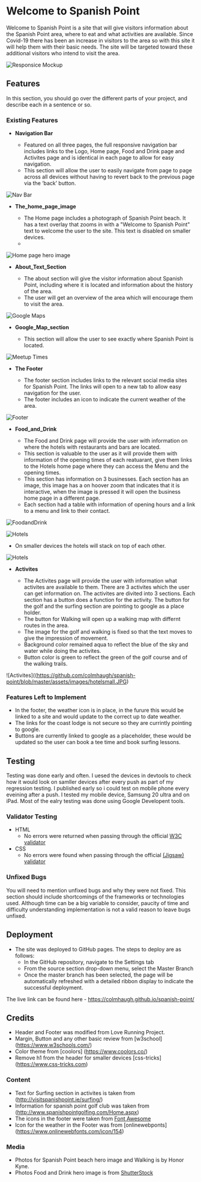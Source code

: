 # Welcome to Spanish Point

Welcome to Spanish Point is a site that will give visitors information about the Spanish Point area, where to eat and what activities are available.  Since Covid-19 there has been an increase in visitors to the area so with this site it will help them with their basic needs. The site will be targeted toward these additional visitors who intend to visit the area.  

![Responsice Mockup](https://github.com/colmhaugh/spanish-point/blob/master/assets/images/AmIResponsive.JPG)

## Features 

In this section, you should go over the different parts of your project, and describe each in a sentence or so. 
### Existing Features

- __Navigation Bar__

  - Featured on all three pages, the full responsive navigation bar includes links to the Logo, Home page, Food and Drink page and  Activites page and is identical in each page to allow for easy navigation.
  - This section will allow the user to easily navigate from page to page across all devices without having to revert back to the previous page via the ‘back’ button. 

![Nav Bar](https://github.com/colmhaugh/spanish-point/blob/master/assets/images/navbar.JPG)

- __The_home_page_image__

  - The Home page includes a photograph of Spanish Point beach.  It has a text overlay that zooms in with a "Welcome to Spanish Point" text to welcome the user to the site. This text is disabled on smaller devices.
  - 

![Home page hero image](https://github.com/colmhaugh/spanish-point/blob/master/assets/images/homepageimage.JPG)

- __About_Text_Section__

  - The about section will give the visitor information about Spanish Point, including where it is located and information about the history of the area. 
  - The user will get an overview of the area which will encourage them to visit the area.

![Google Maps](https://github.com/colmhaugh/spanish-point/blob/master/assets/images/about-text.JPG)

- __Google_Map_section__

  - This section will allow the user to see exactly where Spanish Point is located. 

![Meetup Times](https://github.com/colmhaugh/spanish-point/blob/master/assets/images/google-maps.JPG)

- __The Footer__ 

  - The footer section includes links to the relevant social media sites for Spanish Point. The links will open to a new tab to allow easy navigation for the user. 
  - The footer includes an  icon to indicate the current weather of the area.

![Footer](https://github.com/colmhaugh/spanish-point/blob/master/assets/images/footer.JPG)

- __Food_and_Drink__

  - The Food and Drink page will provide the user with information on where the hotels with restaurants and bars are located. 
  - This section is valuable to the user as it will provide them with information of the opening times of each reatuarant, give them links to the Hotels home page where they can access the Menu and the opening times. 
  - This section has information on 3 businesses.  Each section has an image, this image has a on hoover zoom that indicates that it is interactive, when the image is pressed it will open the business home page in a different page.
  - Each section had a table with information of opening hours and a link to a menu and link to their contact.
  

![FoodandDrink](https://github.com/colmhaugh/spanish-point/blob/master/assets/images/food-and-drink-image.JPG)

![Hotels](https://github.com/colmhaugh/spanish-point/blob/master/assets/images/hotels.JPG)

- On smaller devices the hotels will stack on top of each other.

![Hotels](https://github.com/colmhaugh/spanish-point/blob/master/assets/images/hotelsmall.JPG)

- __Activites__

  - The Activites page will provide the user with information what activites are available to them.  There are 3 activites which the user can get information on.  The activites are divited into 3 sections.  Each section has a button does a function for the activity. The button for the golf and the surfing section are pointing to google as a place holder.   
  - The button for Walking will open up a walking map with differnt routes in the area.
  - The image for the golf and walking is fixed so that the text moves to give the impression of movement.
  - Background color remained aqua to reflect the blue of the sky and water while doing the activites.
  - Button color is green to reflect the green of the golf course and of the walking trails.

![Activites]((https://github.com/colmhaugh/spanish-point/blob/master/assets/images/hotelsmall.JPG)



### Features Left to Implement

- In the footer, the weather icon is in place, in the furure this would be linked to a site and would update to the correct up to date weather.
- The links for the coast lodge is not secure so they are currintly pointing to google.
- Buttons are currently linked to google as a placeholder, these would be updated so the user can book a tee time and book surfing lessons.

## Testing 

Testing was done early and often.  I uesed the devices in devtools to check how it would look on samller devices after every push as part of my regression testing.
I published early so i could test on mobile phone every eveining after a push.
I tested my mobile device, Samsung 20 ultra and on iPad.
Most of the ealry testing was done using Google Developent tools.


### Validator Testing 

- HTML
  - No errors were returned when passing through the official [W3C validator](https://validator.w3.org/nu/?doc=https%3A%2F%2Fcode-institute-org.github.io%2Flove-running-2.0%2Findex.html)
- CSS
  - No errors were found when passing through the official [(Jigsaw) validator](https://jigsaw.w3.org/css-validator/validator)

### Unfixed Bugs

You will need to mention unfixed bugs and why they were not fixed. This section should include shortcomings of the frameworks or technologies used. Although time can be a big variable to consider, paucity of time and difficulty understanding implementation is not a valid reason to leave bugs unfixed. 

## Deployment


- The site was deployed to GitHub pages. The steps to deploy are as follows: 
  - In the GitHub repository, navigate to the Settings tab 
  - From the source section drop-down menu, select the Master Branch
  - Once the master branch has been selected, the page will be automatically refreshed with a detailed ribbon display to indicate the successful deployment. 

The live link can be found here - https://colmhaugh.github.io/spanish-point/


## Credits 
 
- Header and Footer was modified from Love Running Project.
- Margin, Button and any other basic review from [w3school] (https://www.w3schools.com/)
- Color theme from [coolors] (https://www.coolors.co/)
- Remove h1 from the header for smaller devices [css-tricks] (https://www.css-tricks.com)

### Content 

- Text for Surfing section in activites is taken from (http://visitspanishpoint.ie/surfing/)
- Information for spanish point golf club was taken from (http://www.spanishpointgolfing.com/Home.aspx)
- The icons in the footer were taken from [Font Awesome](https://fontawesome.com/)
- Icon for the weather in the Footer was from [onlinewebponts] (https://www.onlinewebfonts.com/icon/154)


### Media

- Photos for Spanish Point beach hero image and Walking is by Honor Kyne.
- Photos Food and Drink hero image is from [ShutterStock](https://www.shutterstock.com/)

